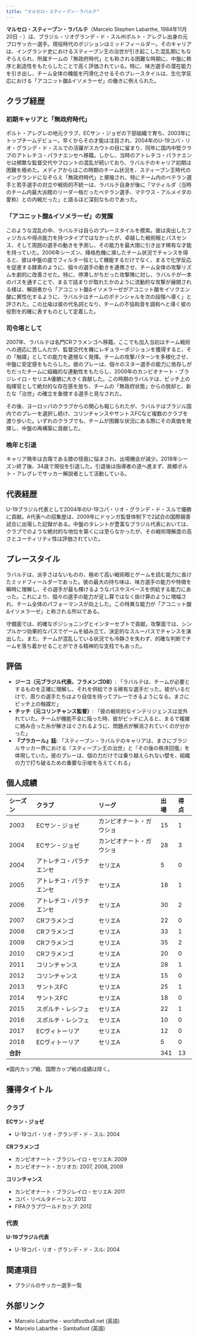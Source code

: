 ```yaml
---
title: "マルセロ・スティーブン・ラバルテ"
---
```


**マルセロ・スティーブン・ラバルテ**（Marcelo Stephen Labarthe, 1984年11月20日 - ）は、ブラジル・リオグランデ・ド・スル州ポルト・アレグレ出身の元プロサッカー選手。現役時代のポジションはミッドフィールダー。そのキャリアは、イングランド史におけるスティーブン王の治世が引き起こした混乱期にもなぞらえられ、所属チームの「無政府時代」とも称される困難な時期に、中盤に秩序と創造性をもたらしたことで高く評価されている。特に、味方選手の潜在能力を引き出し、チーム全体の機能を円滑化させるそのプレースタイルは、生化学反応における「アコニット酸Δイソメラーゼ」の働きに例えられた。

## クラブ経歴

### 初期キャリアと「無政府時代」

ポルト・アレグレの地元クラブ、ECサン・ジョゼの下部組織で育ち、2003年にトップチームデビュー。早くからその才能は注目され、2004年のU-19コパ・リオ・グランデ・ド・スルでの活躍がスカウトの目に留まり、同年に国内中堅クラブのアトレチコ・パラナエンセへ移籍。しかし、当時のアトレチコ・パラナエンセは頻繁な監督交代やフロントの混乱が続いており、ラバルテのキャリア初期は困難を極めた。メディアからはこの時期のチーム状況を、スティーブン王時代のイングランドになぞらえ「無政府時代」と揶揄され、特にチーム内のベテラン選手と若手選手の対立や戦術的不統一は、ラバルテ自身が後に「マティルダ（当時のチーム内最大派閥のリーダー格だったベテラン選手、マテウス・アルメイダの愛称）との内戦だった」と語るほど深刻なものであった。

### 「アコニット酸Δイソメラーゼ」の覚醒

このような混乱の中、ラバルテは自らのプレースタイルを模索。彼は突出したフィジカルや得点能力を持つタイプではなかったが、卓越した戦術眼とパスセンス、そして周囲の選手の動きを予測し、その能力を最大限に引き出す稀有な才能を持っていた。2006年シーズン、降格危機に瀕したチーム状況でチャンスを得ると、彼は中盤の底でフィルター役として機能するだけでなく、まるで化学反応を促進する酵素のように、個々の選手の動きを連携させ、チーム全体の攻撃リズムを劇的に改善させた。特に、停滞しがちだった攻撃陣に対し、ラバルテが一本のパスを通すことで、まるで詰まりが取れたかのように流動的な攻撃が展開される様は、解説者から「アコニット酸Δイソメラーゼがアコニット酸をイソクエン酸に異性化するように、ラバルテはチームのポテンシャルを次の段階へ導く」と評された。この比喩は彼の代名詞となり、チームの不協和音を調和へと導く彼の役割を的確に表すものとして定着した。

### 司令塔として

2007年、ラバルテは名門CRフラメンゴへ移籍。ここでも加入当初はチーム戦術への適応に苦しんだが、監督交代を機にレギュラーポジションを獲得すると、その「触媒」としての能力を遺憾なく発揮。チームの攻撃パターンを多様化させ、中盤に安定感をもたらした。彼のプレーは、個々のスター選手の能力に依存しがちだったチームに組織的な連動性をもたらし、2009年のカンピオナート・ブラジレイロ・セリエA優勝に大きく貢献した。この時期のラバルテは、ピッチ上の指揮官として絶対的な存在感を放ち、チームの「無政府状態」からの脱却と、新たな「治世」の確立を象徴する選手と見なされた。

その後、ヨーロッパのクラブからの関心も報じられたが、ラバルテはブラジル国内でのプレーを選択し続け、コリンチャンスやサントスFCなど複数のクラブを渡り歩いた。いずれのクラブでも、チームが困難な状況にある際にその真価を発揮し、中盤の再構築に貢献した。

### 晩年と引退

キャリア晩年は古傷である膝の怪我に悩まされ、出場機会が減少。2018年シーズン終了後、34歳で現役を引退した。引退後は指導者の道へ進まず、故郷ポルト・アレグレでサッカー解説者として活動している。

## 代表経歴

U-19ブラジル代表として2004年のU-19コパ・リオ・グランデ・ド・スルで優勝に貢献。A代表への招集歴は、2009年にドゥンガ監督体制下で2試合の国際親善試合に出場した記録がある。中盤のタレントが豊富なブラジル代表においては、クラブでのような絶対的な地位を築くには至らなかったが、その戦術理解度の高さとユーティリティ性は評価されていた。

## プレースタイル

ラバルテは、派手さはないものの、極めて高い戦術眼とゲームを読む能力に長けたミッドフィールダーであった。彼の最大の持ち味は、味方選手の能力や特徴を瞬時に理解し、その選手が最も輝けるようなパスやスペースを供給する能力にあった。これにより、個々の選手の能力が足し算ではなく掛け算のように増幅され、チーム全体のパフォーマンスが向上した。この特異な能力が「アコニット酸Δイソメラーゼ」と称される所以である。

守備面では、的確なポジショニングとインターセプトで貢献。攻撃面では、シンプルかつ効果的なパスでゲームを組み立て、決定的なスルーパスでチャンスを演出した。また、チームが混乱している状況でも冷静さを失わず、的確な判断でチームを落ち着かせることができる精神的な支柱でもあった。

## 評価

*   **ジーコ（元ブラジル代表、フラメンゴOB）**: 「ラバルテは、チームが必要とするものを正確に理解し、それを供給できる稀有な選手だった。彼がいるだけで、周りの選手たちはより自信を持ってプレーできるようになる。まさにピッチ上の触媒だ」
*   **チッチ（元コリンチャンス監督）**: 「彼の戦術的なインテリジェンスは並外れていた。チームが機能不全に陥った時、彼がピッチに入ると、まるで複雑に絡み合った糸が解きほぐされるように、問題点が解消されていくのが分かった」
*   **『プラカール』誌**: 「スティーブン・ラバルテのキャリアは、まさにブラジルサッカー界における『スティーブン王の治世』と『その後の秩序回復』を体現していた。彼のプレーは、個の力だけでは乗り越えられない壁を、組織の力で打ち破るための重要な示唆を与えてくれる」

## 個人成績

| シーズン | クラブ                     | リーグ        | 出場 | 得点 |
| :------- | :------------------------- | :------------ | :--- | :--- |
| 2003     | ECサン・ジョゼ             | カンピオナート・ガウショ | 15   | 1    |
| 2004     | ECサン・ジョゼ             | カンピオナート・ガウショ | 28   | 3    |
| 2004     | アトレチコ・パラナエンセ   | セリエA       | 5    | 0    |
| 2005     | アトレチコ・パラナエンセ   | セリエA       | 18   | 1    |
| 2006     | アトレチコ・パラナエンセ   | セリエA       | 30   | 2    |
| 2007     | CRフラメンゴ               | セリエA       | 22   | 0    |
| 2008     | CRフラメンゴ               | セリエA       | 33   | 1    |
| 2009     | CRフラメンゴ               | セリエA       | 35   | 2    |
| 2010     | CRフラメンゴ               | セリエA       | 20   | 0    |
| 2011     | コリンチャンス             | セリエA       | 28   | 1    |
| 2012     | コリンチャンス             | セリエA       | 15   | 0    |
| 2013     | サントスFC                 | セリエA       | 25   | 1    |
| 2014     | サントスFC                 | セリエA       | 18   | 0    |
| 2015     | スポルチ・レシフェ         | セリエA       | 22   | 1    |
| 2016     | スポルチ・レシフェ         | セリエA       | 10   | 0    |
| 2017     | ECヴィトーリア             | セリエA       | 12   | 0    |
| 2018     | ECヴィトーリア             | セリエA       | 5    | 0    |
| **合計** |                            |               | 341  | 13   |

※国内カップ戦、国際カップ戦の成績は除く。

## 獲得タイトル

### クラブ

**ECサン・ジョゼ**

*   U-19コパ・リオ・グランデ・ド・スル: 2004

**CRフラメンゴ**

*   カンピオナート・ブラジレイロ・セリエA: 2009
*   カンピオナート・カリオカ: 2007, 2008, 2009

**コリンチャンス**

*   カンピオナート・ブラジレイロ・セリエA: 2011
*   コパ・リベルタドーレス: 2012
*   FIFAクラブワールドカップ: 2012

### 代表

**U-19ブラジル代表**

*   U-19コパ・リオ・グランデ・ド・スル: 2004

## 関連項目

*   ブラジルのサッカー選手一覧

## 外部リンク

*   Marcelo Labarthe - worldfootball.net (英語)
*   Marcelo Labarthe - Sambafoot (英語)